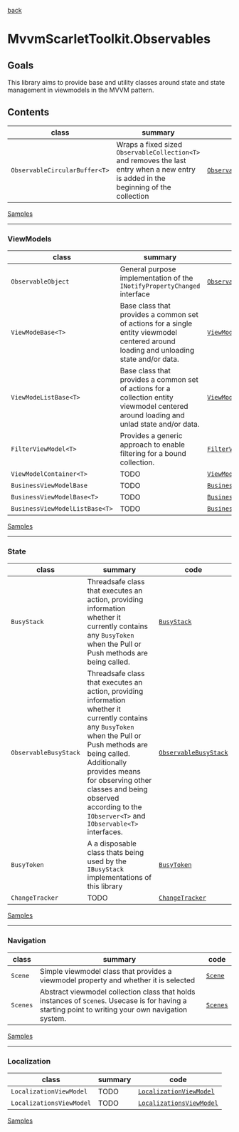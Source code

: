 [back](../readme.md)

# MvvmScarletToolkit.Observables

## Goals

This library aims to provide base and utility classes around state and state management in viewmodels in the MVVM pattern.

## Contents

|class|summary|code|
|---|---|---|
|``ObservableCircularBuffer<T>``| Wraps a fixed sized ``ObservableCollection<T>`` and removes the last entry when a new entry is added in the beginning of the collection|[``ObservableCircularBuffer<T>``](ObservableCircularBuffer.cs)|

[Samples](samples.md)

---

### ViewModels

|class|summary|code|
|---|---|---|
|``ObservableObject``|General purpose implementation of the ``INotifyPropertyChanged`` interface|[``ObservableObject``](ViewModels\ObservableObject.cs)
|``ViewModeBase<T>``|Base class that provides a common set of actions for a single entity viewmodel centered around loading and unloading state and/or data.|[``ViewModeBase<T>``](ViewModels\ViewModelBase.cs)
|``ViewModeListBase<T>``|Base class that provides a common set of actions for a collection entity viewmodel centered around loading and unlad state and/or data.|[``ViewModeListBase<T>``](ViewModels\ViewModelListBase.cs)
|``FilterViewModel<T>``|Provides a generic approach to enable filtering for a bound collection.|[``FilterViewModel<T>``](ViewModels\FilterViewModel.cs)
|``ViewModelContainer<T>``|TODO|[``ViewModelContainer<T>``](ViewModels\ViewModelContainer.cs)
|``BusinessViewModelBase``|TODO|[``BusinessViewModelBase``](ViewModels\BusinessViewModelBase.cs)
|``BusinessViewModelBase<T>``|TODO|[``BusinessViewModelBase<T>``](ViewModels\BusinessViewModelBase.cs)
|``BusinessViewModelListBase<T>``|TODO|[``BusinessViewModelListBase<T>``](ViewModels\BusinessViewModelListBase.cs)

[Samples](ViewModels\samples.md)

---

### State

|class|summary|code|
|---|---|---|
|``BusyStack``|Threadsafe class that executes an action, providing information whether it currently contains any ``BusyToken`` when the Pull or Push methods are being called.|[``BusyStack``](ViewModels\State\BusyStack.cs)
|``ObservableBusyStack``|Threadsafe class that executes an action, providing information whether it currently contains any ``BusyToken`` when the Pull or Push methods are being called. Additionally provides means for observing other classes and being observed according to the ``IObserver<T>`` and ``IObservable<T>`` interfaces.|[``ObservableBusyStack``](ViewModels\State\ObservableBusyStack.cs)
|``BusyToken``|A a disposable class thats being used by the ``IBusyStack`` implementations of this library|[``BusyToken``](ViewModels\State\BusyToken.cs)
|``ChangeTracker``|TODO|[``ChangeTracker``](ChangeTracker.cs)

[Samples](ViewModels\State\samples.md)

---

### Navigation

|class|summary|code|
|---|---|---|
|``Scene``|Simple viewmodel class that provides a viewmodel property and whether it is selected|[``Scene``](ViewModels\Navigation\Scene.cs)
|``Scenes``|Abstract viewmodel collection class that holds instances of ``Scene``s. Usecase is for having a starting point to writing your own navigation system. |[``Scenes``](ViewModels\Navigation\Scenes.cs)

[Samples](ViewModels\Navigation\samples.md)

---

### Localization

|class|summary|code|
|---|---|---|
|``LocalizationViewModel``|TODO|[``LocalizationViewModel``](ViewModels\Localization\LocalizationViewModel.cs)
|``LocalizationsViewModel``|TODO|[``LocalizationsViewModel``](ViewModels\Localization\LocalizationsViewModel.cs)

[Samples](ViewModels\Localization\samples.md)
